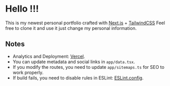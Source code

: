 # Hello !!!

This is my newest personal portfolio crafted with [Next.js](https://nextjs.org) + [TailwindCSS](https://tailwindcss.com/)
Feel free to clone it and use it just change my personal information.

## Notes

- Analytics and Deployment: [Vercel](https://vercel.com/).
- You can update metadata and social links in `app/data.tsx`.
- If you modify the routes, you need to update `app/sitemaps.ts` for SEO to work properly.
- If build fails, you need to disable rules in ESLint: [ESLint.config](https://nextjs.org/docs/app/api-reference/config/eslint).




